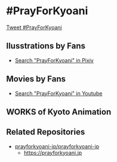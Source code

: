 # #PrayForKyoani

<a href="https://twitter.com/intent/tweet?button_hashtag=PrayForKyoani&ref_src=twsrc%5Etfw" class="twitter-hashtag-button" data-show-count="false">Tweet #PrayForKyoani</a>

## Ilusstrations by Fans

- [Search "PrayForKyoani" in Pixiv](https://www.pixiv.net/search.php?s_mode=s_tag_full&word=PrayForKyoani)

## Movies by Fans

- [Search "PrayForKyoani" in Youtube](https://www.youtube.com/results?search_query=PrayForKyoani)

## WORKS of Kyoto Animation

## Related Repositories

- [prayforkyoani-jp/prayforkyoani-jp](https://github.com/prayforkyoani-jp/prayforkyoani-jp)
  - https://prayforkyoani.jp
